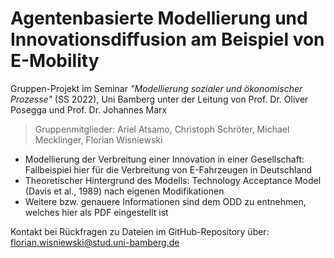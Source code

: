 # Agentenbasierte Modellierung und Innovationsdiffusion am Beispiel von E-Mobility
Gruppen-Projekt im Seminar *"Modellierung sozialer und ökonomischer Prozesse"* (SS 2022), Uni Bamberg unter der Leitung von Prof. Dr. Oliver Posegga und Prof. Dr. Johannes Marx

> Gruppenmitglieder: Ariel Atsamo, Christoph Schröter, Michael Mecklinger, Florian Wisniewski

+ Modellierung der Verbreitung einer Innovation in einer Gesellschaft: Fallbeispiel hier für die Verbreitung von E-Fahrzeugen in Deutschland
+ Theoretischer Hintergrund des Modells: Technology Acceptance Model (Davis et al., 1989) nach eigenen Modifikationen
+ Weitere bzw. genauere Informationen sind dem ODD zu entnehmen, welches hier als PDF eingestellt ist

Kontakt bei Rückfragen zu Dateien im GitHub-Repository über: [florian.wisniewski@stud.uni-bamberg.de](mailto:florian.wisniewski@stud.uni-bamberg.de)
